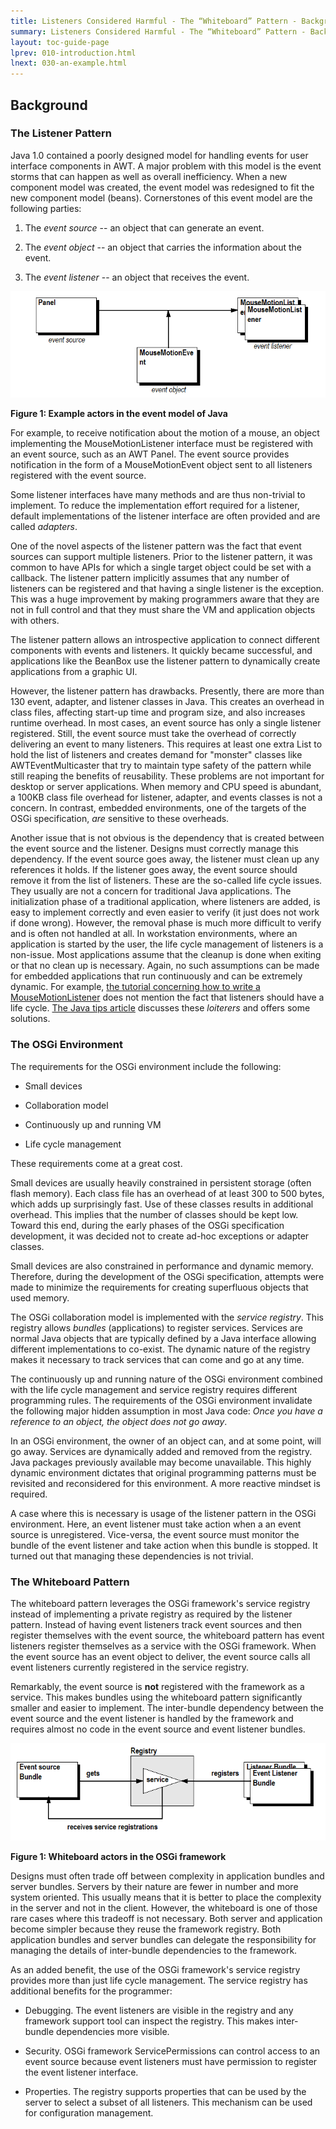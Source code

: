 ```yaml
---
title: Listeners Considered Harmful - The “Whiteboard” Pattern - Background
summary: Listeners Considered Harmful - The “Whiteboard” Pattern - Background
layout: toc-guide-page
lprev: 010-introduction.html 
lnext: 030-an-example.html
---
```


## Background

### The Listener Pattern

Java 1.0 contained a poorly designed model for handling events for user interface components in AWT. A major problem with this model is the event storms that can happen as well as overall inefficiency. When a new component model was created, the event model was redesigned to fit the new component model (beans). Cornerstones of this event model are the following parties:

1. The *event source* -- an object that can generate an event.

2. The *event object* -- an object that carries the information about the event.

3. The *event listener* -- an object that receives the event.

![Example Actors](example-actors.png)

**Figure 1: Example actors in the event model of Java**

For example, to receive notification about the motion of a mouse, an object implementing the MouseMotionListener interface must be registered with an event source, such as an AWT Panel. The event source provides notification in the form of a MouseMotionEvent object sent to all listeners registered with the event source.

Some listener interfaces have many methods and are thus non-trivial to implement. To reduce the implementation effort required for a listener, default implementations of the listener interface are often provided and are called *adapters*.

One of the novel aspects of the listener pattern was the fact that event sources can support multiple listeners. Prior to the listener pattern, it was common to have APIs for which a single target object could be set with a callback. The listener pattern implicitly assumes that any number of listeners can be registered and that having a single listener is the exception. This was a huge improvement by making programmers aware that they are not in full control and that they must share the VM and application objects with others.

The listener pattern allows an introspective application to connect different components with events and listeners. It quickly became successful, and applications like the BeanBox use the listener pattern to dynamically create applications from a graphic UI.

However, the listener pattern has drawbacks. Presently, there are more than 130 event, adapter, and listener classes in Java. This creates an overhead in class files, affecting start-up time and program size, and also increases runtime overhead. In most cases, an event source has only a single listener registered. Still, the event source must take the overhead of correctly delivering an event to many listeners. This requires at least one extra List to hold the list of listeners and creates demand for "monster" classes like AWTEventMulticaster that try to maintain type safety of the pattern while still reaping the benefits of reusability. These problems are not important for desktop or server applications. When memory and CPU speed is abundant, a 100KB class file overhead for listener, adapter, and events classes is not a concern. In contrast, embedded environments, one of the targets of the OSGi specification, *are* sensitive to these overheads.

Another issue that is not obvious is the dependency that is created between the event source and the listener. Designs must correctly manage this dependency. If the event source goes away, the listener must clean up any references it holds. If the listener goes away, the event source should remove it from the list of listeners. These are the so-called life cycle issues. They usually are not a concern for traditional Java applications. The initialization phase of a traditional application, where listeners are added, is easy to implement correctly and even easier to verify (it just does not work if done wrong). However, the removal phase is much more difficult to verify and is often not handled at all. In workstation environments, where an application is started by the user, the life cycle management of listeners is a non-issue. Most applications assume that the cleanup is done when exiting or that no clean up is necessary. Again, no such assumptions can be made for embedded applications that run continuously and can be extremely dynamic. For example, [the tutorial concerning how to write a MouseMotionListener](https://docs.oracle.com/javase/tutorial/uiswing/events/mousemotionlistener.html) does not mention the fact that listeners should have a life cycle. [The Java tips article](https://www.infoworld.com/article/2077581/java-tip-79--interact-with-garbage-collector-to-avoid-memory-leaks.html) discusses these *loiterers* and offers some solutions.

### The OSGi Environment

The requirements for the OSGi environment include the following:

- Small devices

- Collaboration model

- Continuously up and running VM

- Life cycle management

These requirements come at a great cost.

Small devices are usually heavily constrained in persistent storage (often flash memory). Each class file has an overhead of at least 300 to 500 bytes, which adds up surprisingly fast. Use of these classes results in additional overhead. This implies that the number of classes should be kept low. Toward this end, during the early phases of the OSGi specification development, it was decided not to create ad-hoc exceptions or adapter classes.

Small devices are also constrained in performance and dynamic memory. Therefore, during the development of the OSGi specification, attempts were made to minimize the requirements for creating superfluous objects that used memory.

The OSGi collaboration model is implemented with the *service registry*. This registry allows *bundles* (applications) to register services. Services are normal Java objects that are typically defined by a Java interface allowing different implementations to co-exist. The dynamic nature of the registry makes it necessary to track services that can come and go at any time.

The continuously up and running nature of the OSGi environment combined with the life cycle management and service registry requires different programming rules. The requirements of the OSGi environment invalidate the following major hidden assumption in most Java code: *Once you have a reference to an object, the object does not go away*.

In an OSGi environment, the owner of an object can, and at some point, will go away. Services are dynamically added and removed from the registry. Java packages previously available may become unavailable. This highly dynamic environment dictates that original programming patterns must be revisited and reconsidered for this environment. A more reactive mindset is required.

A case where this is necessary is usage of the listener pattern in the OSGi environment. Here, an event listener must take action when a an event source is unregistered. Vice-versa, the event source must monitor the bundle of the event listener and take action when this bundle is stopped. It turned out that managing these dependencies is not trivial.

### The Whiteboard Pattern

The whiteboard pattern leverages the OSGi framework's service registry instead of implementing a private registry as required by the listener pattern. Instead of having event listeners track event sources and then register themselves with the event source, the whiteboard pattern has event listeners register themselves as a service with the OSGi framework. When the event source has an event object to deliver, the event source calls all event listeners currently registered in the service registry.

Remarkably, the event source is **not** registered with the framework as a service. This makes bundles using the whiteboard pattern significantly smaller and easier to implement. The inter-bundle dependency between the event source and the event listener is handled by the framework and requires almost no code in the event source and event listener bundles.

![Whiteboard Actors](whiteboard-actors.png)

**Figure 1: Whiteboard actors in the OSGi framework**

Designs must often trade off between complexity in application bundles and server bundles. Servers by their nature are fewer in number and more system oriented. This usually means that it is better to place the complexity in the server and not in the client. However, the whiteboard is one of those rare cases where this tradeoff is not necessary. Both server and application become simpler because they reuse the framework registry. Both application bundles and server bundles can delegate the responsibility for managing the details of inter-bundle dependencies to the framework.

As an added benefit, the use of the OSGi framework's service registry provides more than just life cycle management. The service registry has additional benefits for the programmer:

- Debugging. The event listeners are visible in the registry and any framework support tool can inspect the registry. This makes inter-bundle dependencies more visible.

- Security. OSGi framework ServicePermissions can control access to an event source because event listeners must have permission to register the event listener interface.

- Properties. The registry supports properties that can be used by the server to select a subset of all listeners. This mechanism can be used for configuration management.
